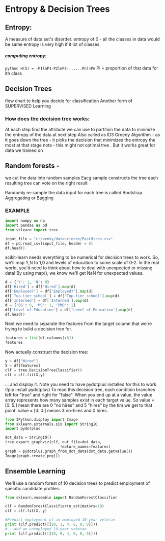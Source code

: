 # Entropy & Decision Trees

## Entropy: 
A measure of data set's disorder.
entropy of 0 - all the classes in data would be same
entropy is very high if it lot of classes.
##### computing entropy:
``` python H(S) = -P1lnP1-P2lnP2-......PnlnPn ```
Pi = proportion of that data for ith class


## Decision Trees
flow chart to help you decide for classification
Another form of SUPERVISED Learning

### How does the decision tree works:
At each step find the attribute we can use to partition the data to minimize the entropy of the data at next step
Also called as ID3
Greedy Algorithm - as it goes down the tree - it picks the decision that minimizes the entropy the most at that stage
note - this might not optimal tree . But it works great for data we trained on

## Random forests -
  we cut the data into random samples
  Eacg sample constructs the tree
  each resulting tree can vote on the right result
  
  Randomly re-sample the data input for each tree is called  Bootstrap Aggregating or Bagging
  
### EXAMPLE
``` python
import numpy as np
import pandas as pd
from sklearn import tree

input_file = "c:/venky/datascience/PastHires.csv"
df = pd.read_csv(input_file, header = 0)
df.head()
```
scikit-learn needs everything to be numerical for decision trees to work. So, we'll map Y,N to 1,0 and levels of education to some scale of 0-2. In the real world, you'd need to think about how to deal with unexpected or missing data! By using map(), we know we'll get NaN for unexpected values.
```python
d = {'Y': 1, 'N': 0}
df['Hired'] = df['Hired'].map(d)
df['Employed?'] = df['Employed?'].map(d)
df['Top-tier school'] = df['Top-tier school'].map(d)
df['Interned'] = df['Interned'].map(d)
d = {'BS': 0, 'MS': 1, 'PhD': 2}
df['Level of Education'] = df['Level of Education'].map(d)
df.head()
```
Next we need to separate the features from the target column that we're trying to bulid a decision tree for.
``` python
features = list(df.columns[:6])
features
```
Now actually construct the decision tree:
``` python
y = df["Hired"]
X = df[features]
clf = tree.DecisionTreeClassifier()
clf = clf.fit(X,y)
```
... and display it. Note you need to have pydotplus installed for this to work. (!pip install pydotplus)
To read this decision tree, each condition branches left for "true" and right for "false". When you end up at a value, the value array represents how many samples exist in each target value. So value = [0. 5.] mean there are 0 "no hires" and 5 "hires" by the tim we get to that point. value = [3. 0.] means 3 no-hires and 0 hires.
```python
from IPython.display import Image  
from sklearn.externals.six import StringIO  
import pydotplus

dot_data = StringIO()  
tree.export_graphviz(clf, out_file=dot_data,  
                         feature_names=features)  
graph = pydotplus.graph_from_dot_data(dot_data.getvalue())  
Image(graph.create_png())  
```
## Ensemble Learning
We'll use a random forest of 10 decision trees to predict employment of specific candidate profiles:
``` python
from sklearn.ensemble import RandomForestClassifier

clf = RandomForestClassifier(n_estimators=10)
clf = clf.fit(X, y)

#Predict employment of an employed 10-year veteran
print (clf.predict([[10, 1, 4, 0, 0, 0]]))
#...and an unemployed 10-year veteran
print (clf.predict([[10, 0, 4, 0, 0, 0]]))
```



